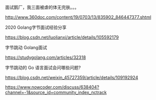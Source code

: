 面试鹅厂，我三面被虐的体无完肤。。。

http://www.360doc.com/content/19/0703/13/835902_846447377.shtml



2020 Golang字节面试经验分享

https://blog.csdn.net/luolianxi/article/details/105592179



字节跳动 Golang面试

https://studygolang.com/articles/32318



字节跳动的 Go 语言面试会问哪些问题?

https://blog.csdn.net/weixin_45727359/article/details/109192924



https://www.nowcoder.com/discuss/638404?channel=-1&source_id=community_index_nctrack